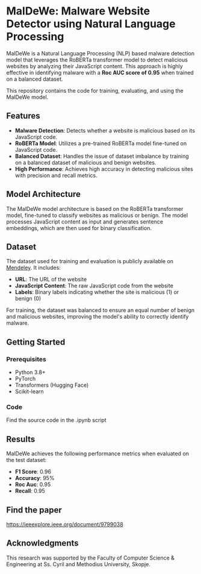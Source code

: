 
# MalDeWe: Malware Website Detector using Natural Language Processing

MalDeWe is a Natural Language Processing (NLP) based malware detection model that leverages the RoBERTa transformer model to detect malicious websites by analyzing their JavaScript content. This approach is highly effective in identifying malware with a **Roc AUC score of 0.95** when trained on a balanced dataset.

This repository contains the code for training, evaluating, and using the MalDeWe model.

## Features

- **Malware Detection**: Detects whether a website is malicious based on its JavaScript code.
- **RoBERTa Model**: Utilizes a pre-trained RoBERTa model fine-tuned on JavaScript code.
- **Balanced Dataset**: Handles the issue of dataset imbalance by training on a balanced dataset of malicious and benign websites.
- **High Performance**: Achieves high accuracy in detecting malicious sites with precision and recall metrics.
  
## Model Architecture

The MalDeWe model architecture is based on the RoBERTa transformer model, fine-tuned to classify websites as malicious or benign. The model processes JavaScript content as input and generates sentence embeddings, which are then used for binary classification.

## Dataset

The dataset used for training and evaluation is publicly available on [Mendeley](https://data.mendeley.com/datasets/gdx3pkwp47/2). It includes:

- **URL**: The URL of the website
- **JavaScript Content**: The raw JavaScript code from the website
- **Labels**: Binary labels indicating whether the site is malicious (1) or benign (0)

For training, the dataset was balanced to ensure an equal number of benign and malicious websites, improving the model's ability to correctly identify malware.

## Getting Started

### Prerequisites

- Python 3.8+
- PyTorch
- Transformers (Hugging Face)
- Scikit-learn
### Code
Find the source code in the .ipynb script

## Results

MalDeWe achieves the following performance metrics when evaluated on the test dataset:

- **F1 Score**: 0.96
- **Accuracy**: 95%
- **Roc Auc**: 0.95
- **Recall**: 0.95

## Find the paper
https://ieeexplore.ieee.org/document/9799038

## Acknowledgments

This research was supported by the Faculty of Computer Science & Engineering at Ss. Cyril and Methodius University, Skopje.
